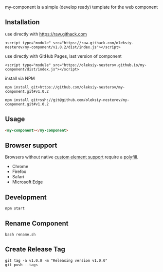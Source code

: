 my-component is a simple (develop ready) template for the web component

## Installation

use directly with https://raw.githack.com
```
<script type="module" src="https://raw.githack.com/oleksiy-nesterov/my-component/v1.0.2/dist/index.js"></script>
```

use directly with GitHub Pages, last version of component
```
<script type="module" src="https://oleksiy-nesterov.github.io/my-component/dist/index.js"></script>
```

install via NPM
```
npm install git+https://github.com/oleksiy-nesterov/my-component.git#v1.0.2

npm install git+ssh://git@github.com/oleksiy-nesterov/my-component.git#v1.0.2
```
## Usage

```html
<my-component></my-component>
```

## Browser support

Browsers without native [custom element support][support] require a [polyfill][].

- Chrome
- Firefox
- Safari
- Microsoft Edge

[support]: https://caniuse.com/#feat=custom-elementsv1
[polyfill]: https://github.com/webcomponents/custom-elements

## Development

```
npm start
```

## Rename Component

```
bash rename.sh
```

## Create Release Tag

```
git tag -a v1.0.0 -m "Releasing version v1.0.0" 
git push --tags
```

